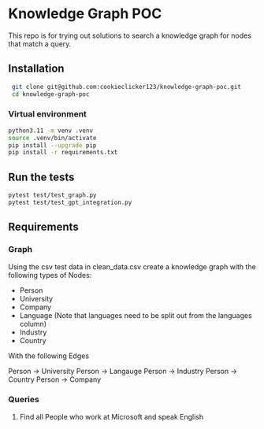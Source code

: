 # Knowledge Graph POC
This repo is for trying out solutions to search a knowledge graph for nodes that match a query.

## Installation

```bash
 git clone git@github.com:cookieclicker123/knowledge-graph-poc.git
 cd knowledge-graph-poc
```

### Virtual environment

```bash
python3.11 -m venv .venv
source .venv/bin/activate
pip install --upgrade pip
pip install -r requirements.txt
```

## Run the tests

```bash
pytest test/test_graph.py
pytest test/test_gpt_integration.py
```

## Requirements

### Graph

Using the csv test data in clean_data.csv create a knowledge graph with the following types of Nodes:

- Person
- University
- Company
- Language (Note that languages need to be split out from the languages column)
- Industry
- Country

With the following Edges

Person -> University
Person -> Langauge
Person -> Industry
Person -> Country
Person -> Company

### Queries

1. Find all People who work at Microsoft and speak English
